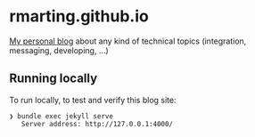 # rmarting.github.io

[My personal blog](https://rmarting.github.io) about any kind of technical topics (integration, messaging, developing, ...)

## Running locally

To run locally, to test and verify this blog site:

```
❯ bundle exec jekyll serve
   Server address: http://127.0.0.1:4000/
```
